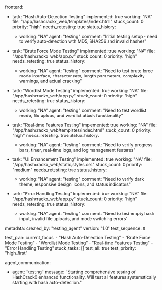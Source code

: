 frontend:
  - task: "Hash Auto-Detection Testing"
    implemented: true
    working: "NA"
    file: "/app/hashcrackx_web/templates/index.html"
    stuck_count: 0
    priority: "high"
    needs_retesting: true
    status_history:
      - working: "NA"
        agent: "testing"
        comment: "Initial testing setup - need to verify auto-detection with MD5, SHA256 and invalid hashes"

  - task: "Brute Force Mode Testing"
    implemented: true
    working: "NA"
    file: "/app/hashcrackx_web/app.py"
    stuck_count: 0
    priority: "high"
    needs_retesting: true
    status_history:
      - working: "NA"
        agent: "testing"
        comment: "Need to test brute force mode interface, character sets, length parameters, complexity warnings, and actual cracking"

  - task: "Wordlist Mode Testing"
    implemented: true
    working: "NA"
    file: "/app/hashcrackx_web/app.py"
    stuck_count: 0
    priority: "high"
    needs_retesting: true
    status_history:
      - working: "NA"
        agent: "testing"
        comment: "Need to test wordlist mode, file upload, and wordlist attack functionality"

  - task: "Real-time Features Testing"
    implemented: true
    working: "NA"
    file: "/app/hashcrackx_web/templates/index.html"
    stuck_count: 0
    priority: "high"
    needs_retesting: true
    status_history:
      - working: "NA"
        agent: "testing"
        comment: "Need to verify progress bars, timer, real-time logs, and log management features"

  - task: "UI Enhancement Testing"
    implemented: true
    working: "NA"
    file: "/app/hashcrackx_web/static/styles.css"
    stuck_count: 0
    priority: "medium"
    needs_retesting: true
    status_history:
      - working: "NA"
        agent: "testing"
        comment: "Need to verify dark theme, responsive design, icons, and status indicators"

  - task: "Error Handling Testing"
    implemented: true
    working: "NA"
    file: "/app/hashcrackx_web/app.py"
    stuck_count: 0
    priority: "high"
    needs_retesting: true
    status_history:
      - working: "NA"
        agent: "testing"
        comment: "Need to test empty hash input, invalid file uploads, and mode switching errors"

metadata:
  created_by: "testing_agent"
  version: "1.0"
  test_sequence: 0

test_plan:
  current_focus:
    - "Hash Auto-Detection Testing"
    - "Brute Force Mode Testing"
    - "Wordlist Mode Testing"
    - "Real-time Features Testing"
    - "Error Handling Testing"
  stuck_tasks: []
  test_all: true
  test_priority: "high_first"

agent_communication:
  - agent: "testing"
    message: "Starting comprehensive testing of HashCrackX enhanced functionality. Will test all features systematically starting with hash auto-detection."